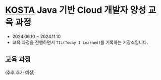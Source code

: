 # [KOSTA](https://kostaswedu.co.kr/index) Java 기반 Cloud 개발자 양성 교육 과정
- 2024.06.10 ~ 2024.11.10
- 교육 과정을 진행하면서 `TIL(Today I Learned)`를 기록하는 저장소입니다.   


## 교육 과정
(추후 추가 예정)
